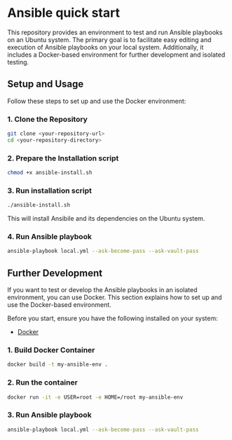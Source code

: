# Ansible quick start

This repository provides an environment to test and run Ansible playbooks on an Ubuntu system. The primary goal is to facilitate easy editing and execution of Ansible playbooks on your local system. Additionally, it includes a Docker-based environment for further development and isolated testing.

## Setup and Usage

Follow these steps to set up and use the Docker environment:

### 1. Clone the Repository

```bash
git clone <your-repository-url>
cd <your-repository-directory>
```
### 2. Prepare the Installation script

```bash
chmod +x ansible-install.sh
```

### 3. Run installation script

```bash
./ansible-install.sh
```
This will install Ansibile and its dependencies on the Ubuntu system.


### 4. Run Ansible playbook

```bash
ansible-playbook local.yml --ask-become-pass --ask-vault-pass
```

## Further Development 

If you want to test or develop the Ansible playbooks in an isolated environment, you can use Docker. This section explains how to set up and use the Docker-based environment.

Before you start, ensure you have the following installed on your system:

- [Docker](https://docs.docker.com/get-docker/)

### 1. Build Docker Container

```bash
docker build -t my-ansible-env .
```

### 2. Run the container

```bash
docker run -it -e USER=root -e HOME=/root my-ansible-env
```

### 3. Run Ansible playbook

```bash
ansible-playbook local.yml --ask-become-pass --ask-vault-pass
```
